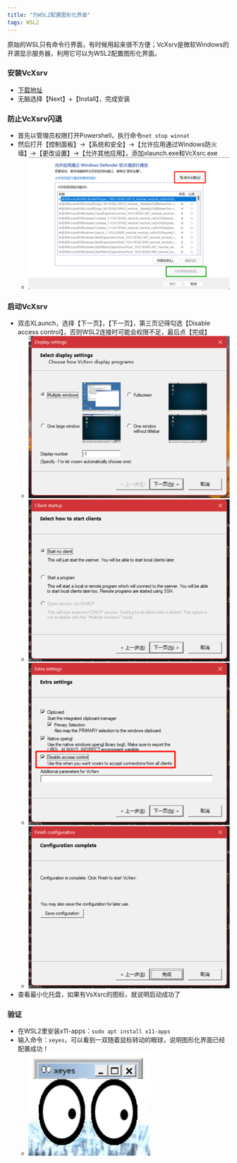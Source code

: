 ```yaml
---
title: "为WSL2配置图形化界面"
tags: WSL2
---
```


原始的WSL只有命令行界面，有时候用起来很不方便；VcXsrv是微软Windows的开源显示服务器，利用它可以为WSL2配置图形化界面。

### 安装VcXsrv
* [下载地址](https://sourceforge.net/projects/vcxsrv/)
* 无脑选择【Next】+【Install】，完成安装

### 防止VcXsrv闪退
* 首先以管理员权限打开Powershell，执行命令`net stop winnat`
* 然后打开【控制面板】->【系统和安全】->【允许应用通过Windows防火墙】->【更改设置】->【允许其他应用】，添加xlaunch.exe和VcXsrc.exe
    * ![](assets/images/2023-07-28-11-40-00.png)

### 启动VcXsrv
* 双击XLaunch，选择【下一页】，【下一页】，第三页记得勾选【Disable access control】，否则WSL2连接时可能会权限不足，最后点【完成】
  * ![](assets/images/2023-07-28-11-44-00.png)
  * ![](assets/images/2023-07-28-11-44-14.png)
  * ![](assets/images/2023-07-28-11-44-59.png)
  * ![](assets/images/2023-07-28-11-45-14.png)
* 查看最小化托盘，如果有VsXsrc的图标，就说明启动成功了

### 验证
* 在WSL2里安装x11-apps：`sudo apt install x11-apps`
* 输入命令：`xeyes`，可以看到一双随着鼠标转动的眼球，说明图形化界面已经配置成功！
  * ![](assets/images/2023-07-28-11-49-14.png)